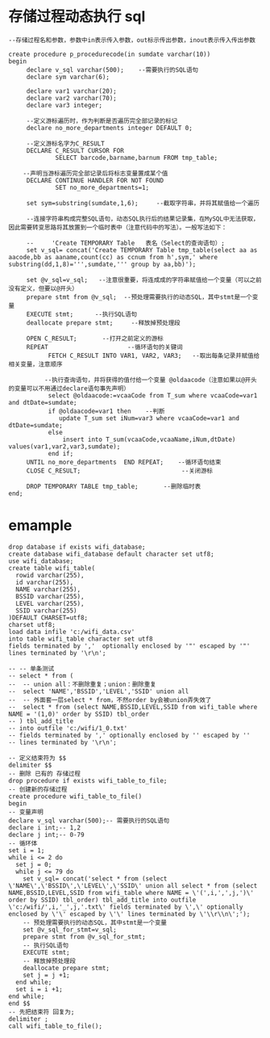 # 存储过程动态执行 sql

    --存储过程名和参数，参数中in表示传入参数，out标示传出参数，inout表示传入传出参数

    create procedure p_procedurecode(in sumdate varchar(10))   
    begin
         declare v_sql varchar(500);    --需要执行的SQL语句
         declare sym varchar(6);
         
         declare var1 varchar(20);
         declare var2 varchar(70);
         declare var3 integer;

         --定义游标遍历时，作为判断是否遍历完全部记录的标记
         declare no_more_departments integer DEFAULT 0;     

         --定义游标名字为C_RESULT 
         DECLARE C_RESULT CURSOR FOR
                 SELECT barcode,barname,barnum FROM tmp_table;

        --声明当游标遍历完全部记录后将标志变量置成某个值
         DECLARE CONTINUE HANDLER FOR NOT FOUND
                 SET no_more_departments=1;

         set sym=substring(sumdate,1,6);     --截取字符串，并将其赋值给一个遍历

         --连接字符串构成完整SQL语句，动态SQL执行后的结果记录集，在MySQL中无法获取，因此需要转变思路将其放置到一个临时表中（注意代码中的写法）。一般写法如下：

         --     'Create TEMPORARY Table   表名（Select的查询语句）;
         set v_sql= concat('Create TEMPORARY Table tmp_table(select aa as aacode,bb as aaname,count(cc) as ccnum from h',sym,' where substring(dd,1,8)=''',sumdate,''' group by aa,bb)');

         set @v_sql=v_sql;   --注意很重要，将连成成的字符串赋值给一个变量（可以之前没有定义，但要以@开头）
         prepare stmt from @v_sql;  --预处理需要执行的动态SQL，其中stmt是一个变量
         EXECUTE stmt;      --执行SQL语句
         deallocate prepare stmt;     --释放掉预处理段

         OPEN C_RESULT;       --打开之前定义的游标
         REPEAT                      --循环语句的关键词
               FETCH C_RESULT INTO VAR1, VAR2, VAR3;   --取出每条记录并赋值给相关变量，注意顺序

              --执行查询语句，并将获得的值付给一个变量 @oldaacode（注意如果以@开头的变量可以不用通过declare语句事先声明）
               select @oldaacode:=vcaaCode from T_sum where vcaaCode=var1 and dtDate=sumdate; 
               if @oldaacode=var1 then    --判断
                  update T_sum set iNum=var3 where vcaaCode=var1 and dtDate=sumdate;
               else
                   insert into T_sum(vcaaCode,vcaaName,iNum,dtDate) values(var1,var2,var3,sumdate);
               end if;
         UNTIL no_more_departments  END REPEAT;    --循环语句结束
         CLOSE C_RESULT;                            --关闭游标

         DROP TEMPORARY TABLE tmp_table;       --删除临时表
    end;

# emample

    drop database if exists wifi_database;
    create database wifi_database default character set utf8;
    use wifi_database;
    create table wifi_table(
      rowid varchar(255),
      id varchar(255),
      NAME varchar(255),
      BSSID varchar(255),
      LEVEL varchar(255),
      SSID varchar(255)
    )DEFAULT CHARSET=utf8;
    charset utf8;
    load data infile 'c:/wifi_data.csv'   
    into table wifi_table character set utf8 
    fields terminated by ','  optionally enclosed by '"' escaped by '"'   
    lines terminated by '\r\n';

    -- -- 单条测试
    -- select * from (
    --  -- union all：不删除重复；union：删除重复
    --  select 'NAME','BSSID','LEVEL','SSID' union all
    --  -- 外面套一层select * from，不然order by会被union弄失效了
    --  select * from (select NAME,BSSID,LEVEL,SSID from wifi_table where NAME = '(1,0)' order by SSID) tbl_order
    -- ) tbl_add_title 
    -- into outfile 'c:/wifi/1_0.txt' 
    -- fields terminated by ',' optionally enclosed by '' escaped by '' 
    -- lines terminated by '\r\n';

    -- 定义结束符为 $$
    delimiter $$ 
    -- 删除 已有的 存储过程 
    drop procedure if exists wifi_table_to_file; 
    -- 创建新的存储过程 
    create procedure wifi_table_to_file() 
    begin 
    -- 变量声明 
    declare v_sql varchar(500);-- 需要执行的SQL语句
    declare i int;-- 1,2
    declare j int;-- 0-79
    -- 循环体
    set i = 1; 
    while i <= 2 do 
      set j = 0; 
      while j <= 79 do 
        set v_sql= concat('select * from (select \'NAME\',\'BSSID\',\'LEVEL\',\'SSID\' union all select * from (select NAME,BSSID,LEVEL,SSID from wifi_table where NAME = \'(',i,',',j,')\' order by SSID) tbl_order) tbl_add_title into outfile \'c:/wifi/',i,'_',j,'.txt\' fields terminated by \',\' optionally enclosed by \'\' escaped by \'\' lines terminated by \'\\r\\n\';'); 
        -- 预处理需要执行的动态SQL，其中stmt是一个变量
        set @v_sql_for_stmt=v_sql; 
        prepare stmt from @v_sql_for_stmt; 
        -- 执行SQL语句
        EXECUTE stmt; 
        -- 释放掉预处理段       
        deallocate prepare stmt; 
        set j = j +1; 
      end while; 
      set i = i +1; 
    end while; 
    end $$ 
    -- 先把结束符 回复为; 
    delimiter ; 
    call wifi_table_to_file(); 
